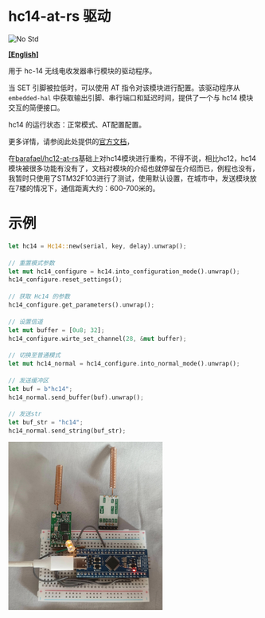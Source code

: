 # hc14-at-rs 驱动

![No Std][no-std-badge]

**[[English]](./README-en.md)**

用于 hc-14 无线电收发器串行模块的驱动程序。

当 SET 引脚被拉低时，可以使用 AT 指令对该模块进行配置。该驱动程序从 `embedded-hal` 中获取输出引脚、串行端口和延迟时间，提供了一个与 hc14 模块交互的简便接口。

hc14 的运行状态：正常模式、AT配置配置。

更多详情，请参阅此处提供的[官方文档](https://www.hc01.com/downloads)，

在[barafael/hc12-at-rs](https://github.com/barafael/hc12-at-rs)基础上对hc14模块进行重构，不得不说，相比hc12，hc14模块被很多功能有没有了，文档对模块的介绍也就停留在介绍而已，例程也没有，我暂时只使用了STM32F103进行了测试，使用默认设置，在城市中，发送模块放在7楼的情况下，通信距离大约：600-700米的。

# 示例

```rust
let hc14 = Hc14::new(serial, key, delay).unwrap();

// 重置模式参数
let mut hc14_configure = hc14.into_configuration_mode().unwrap();
hc14_configure.reset_settings();

// 获取 Hc14 的参数
hc14_configure.get_parameters().unwrap();

// 设置信道
let mut buffer = [0u8; 32];
hc14_configure.wirte_set_channel(28, &mut buffer);

// 切换至普通模式
let mut hc14_normal = hc14_configure.into_normal_mode().unwrap();

// 发送缓冲区
let buf = b"hc14";
hc14_normal.send_buffer(buf).unwrap();

// 发送str
let buf_str = "hc14";
hc14_normal.send_string(buf_str);
```

<img src="./image/IMG_20231107_152253.jpg" alt="IMG_20231107_152253" style="zoom:33%;" />

<!-- Badges -->

[no-std-badge]: https://img.shields.io/badge/no__std-yes-blue
